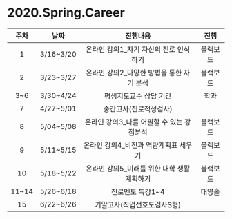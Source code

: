 # 2020.Spring.Career

| 주차	| 날짜	| 진행내용	| 진행  |
|:--:|:--:|:--:|:--:|
| 1	| 3/16~3/20	| 온라인 	강의1_자기 자신의 진로 인식하기		| 블랙보드 |
| 2	| 3/23~3/27	| 	온라인 	강의2_다양한 방법을 통한 자기 분석		| 블랙보드 |
| 3~6	| 3/30~4/24	| 	평생지도교수 상담 기간		| 학과 |
| 7	| 4/27~5/01	| 	중간고사(진로적성검사)		| 	| 
| 8	| 5/04~5/08	| 	온라인 강의3_나를 어필할 수 있는 강점분석		| 블랙보드 |
| 9	| 5/11~5/15	| 	온라인 강의4_비전과 역량계획표 세우기		| 블랙보드 |
| 10 | 	5/18~5/22	| 	온라인 강의5_미래를 위한 대학 생활 계획하기		| 블랙보드 |
| 11~14	| 5/26~6/18	| 	진로멘토 특강1~4		| 대양홀 |
| 15 | 	6/22~6/26	| 	기말고사(직업선호도검사S형) 	| 	 |
